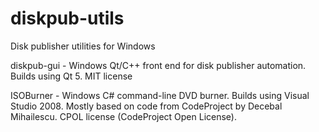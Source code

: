 # diskpub-utils
Disk publisher utilities for Windows

diskpub-gui - Windows Qt/C++ front end for disk publisher automation. Builds using Qt 5. MIT license

ISOBurner - Windows C# command-line DVD burner. Builds using Visual Studio 2008. Mostly based on
code from CodeProject by Decebal Mihailescu. CPOL license (CodeProject Open License).
